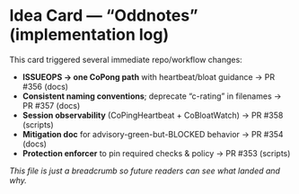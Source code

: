 # Idea Card — “Oddnotes” (implementation log)

This card triggered several immediate repo/workflow changes:

- **ISSUEOPS → one CoPong path** with heartbeat/bloat guidance → PR #356 (docs)
- **Consistent naming conventions**; deprecate “c-rating” in filenames → PR #357 (docs)
- **Session observability** (CoPingHeartbeat + CoBloatWatch) → PR #358 (scripts)
- **Mitigation doc** for advisory-green-but-BLOCKED behavior → PR #354 (docs)
- **Protection enforcer** to pin required checks & policy → PR #353 (scripts)

_This file is just a breadcrumb so future readers can see what landed and why._
